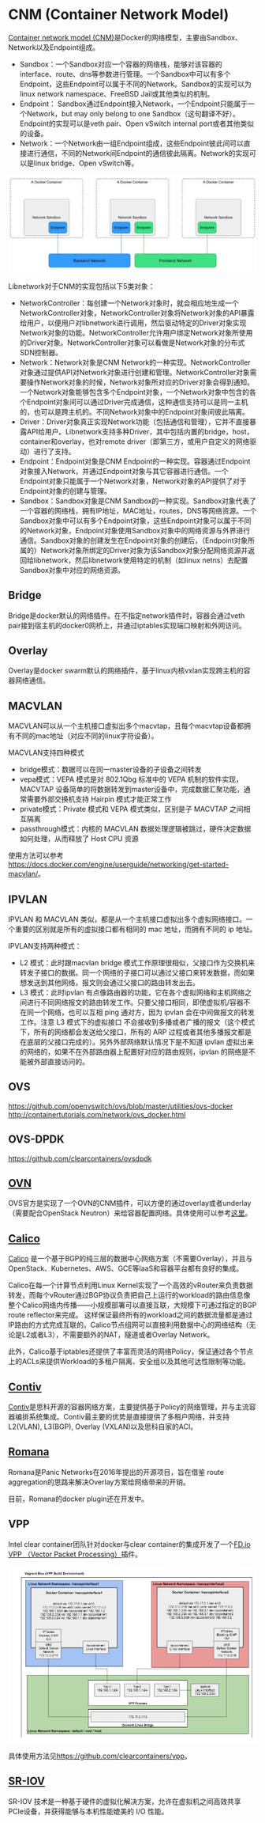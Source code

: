 # CNM (Container Network Model)

[Container network model (CNM)](https://github.com/docker/libnetwork/blob/master/docs/design.md)是Docker的网络模型，主要由Sandbox、Network以及Endpoint组成。

- Sandbox：一个Sandbox对应一个容器的网络栈，能够对该容器的interface、route、dns等参数进行管理。一个Sandbox中可以有多个Endpoint，这些Endpoint可以属于不同的Network。Sandbox的实现可以为linux network namespace、FreeBSD Jail或其他类似的机制。
- Endpoint： Sandbox通过Endpoint接入Network，一个Endpoint只能属于一个Network，but may only belong to one Sandbox（这句翻译不好）。Endpoint的实现可以是veth pair、Open vSwitch internal port或者其他类似的设备。
- Network：一个Network由一组Endpoint组成，这些Endpoint彼此间可以直接进行通信，不同的Network间Endpoint的通信彼此隔离。Network的实现可以是linux bridge、Open vSwitch等。


![](cnm-model.jpg)

Libnetwork对于CNM的实现包括以下5类对象：

- NetworkController：每创建一个Network对象时，就会相应地生成一个NetworkController对象，NetworkController对象将Network对象的API暴露给用户，以便用户对libnetwork进行调用，然后驱动特定的Driver对象实现Network对象的功能。NetworkController允许用户绑定Network对象所使用的Driver对象。NetworkController对象可以看做是Network对象的分布式SDN控制器。
- Network：Network对象是CNM Network的一种实现。NetworkController对象通过提供API对Network对象进行创建和管理。NetworkController对象需要操作Network对象的时候，Network对象所对应的Driver对象会得到通知。一个Network对象能够包含多个Endpoint对象，一个Network对象中包含的各个Endpoint对象间可以通过Driver完成通信，这种通信支持可以是同一主机的，也可以是跨主机的。不同Network对象中的Endpoint对象间彼此隔离。
- Driver：Driver对象真正实现Network功能（包括通信和管理），它并不直接暴露API给用户。Libnetwork支持多种Driver，其中包括内置的bridge，host，container和overlay，也对remote driver（即第三方，或用户自定义的网络驱动）进行了支持。
- Endpoint：Endpoint对象是CNM Endpoint的一种实现。容器通过Endpoint对象接入Network，并通过Endpoint对象与其它容器进行通信。一个Endpoint对象只能属于一个Network对象，Network对象的API提供了对于Endpoint对象的创建与管理。
- Sandbox：Sandbox对象是CNM Sandbox的一种实现。Sandbox对象代表了一个容器的网络栈，拥有IP地址，MAC地址，routes，DNS等网络资源。一个Sandbox对象中可以有多个Endpoint对象，这些Endpoint对象可以属于不同的Network对象，Endpoint对象使用Sandbox对象中的网络资源与外界进行通信。Sandbox对象的创建发生在Endpoint对象的创建后，（Endpoint对象所属的）Network对象所绑定的Driver对象为该Sandbox对象分配网络资源并返回给libnetwork，然后libnetwork使用特定的机制（如linux netns）去配置Sandbox对象中对应的网络资源。

## Bridge

Bridge是docker默认的网络插件。在不指定network插件时，容器会通过veth pair接到宿主机的docker0网桥上，并通过iptables实现端口映射和外网访问。

## Overlay

Overlay是docker swarm默认的网络插件，基于linux内核vxlan实现跨主机的容器网络通信。

## MACVLAN

MACVLAN可以从一个主机接口虚拟出多个macvtap，且每个macvtap设备都拥有不同的mac地址（对应不同的linux字符设备）。

MACVLAN支持四种模式

- bridge模式：数据可以在同一master设备的子设备之间转发
- vepa模式：VEPA 模式是对 802.1Qbg 标准中的 VEPA 机制的软件实现，MACVTAP 设备简单的将数据转发到master设备中，完成数据汇聚功能，通常需要外部交换机支持 Hairpin 模式才能正常工作
- private模式：Private 模式和 VEPA 模式类似，区别是子 MACVTAP 之间相互隔离
- passthrough模式：内核的 MACVLAN 数据处理逻辑被跳过，硬件决定数据如何处理，从而释放了 Host CPU 资源

使用方法可以参考<https://docs.docker.com/engine/userguide/networking/get-started-macvlan/>。

## IPVLAN

IPVLAN 和 MACVLAN 类似，都是从一个主机接口虚拟出多个虚拟网络接口。一个重要的区别就是所有的虚拟接口都有相同的 mac 地址，而拥有不同的 ip 地址。

IPVLAN支持两种模式：

- L2 模式：此时跟macvlan bridge 模式工作原理很相似，父接口作为交换机来转发子接口的数据。同一个网络的子接口可以通过父接口来转发数据，而如果想发送到其他网络，报文则会通过父接口的路由转发出去。
- L3 模式：此时ipvlan 有点像路由器的功能，它在各个虚拟网络和主机网络之间进行不同网络报文的路由转发工作。只要父接口相同，即使虚拟机/容器不在同一个网络，也可以互相 ping 通对方，因为 ipvlan 会在中间做报文的转发工作。注意 L3 模式下的虚拟接口 不会接收到多播或者广播的报文（这个模式下，所有的网络都会发送给父接口，所有的 ARP 过程或者其他多播报文都是在底层的父接口完成的）。另外外部网络默认情况下是不知道 ipvlan 虚拟出来的网络的，如果不在外部路由器上配置好对应的路由规则，ipvlan 的网络是不能被外部直接访问的。

## OVS

<https://github.com/openvswitch/ovs/blob/master/utilities/ovs-docker>
<http://containertutorials.com/network/ovs_docker.html>

## OVS-DPDK

<https://github.com/clearcontainers/ovsdpdk>

## [OVN](../../ovs/ovn-docker.html)

OVS官方是实现了一个OVN的CNM插件，可以方便的通过overlay或者underlay（需要配合OpenStack Neutron）来给容器配置网络。具体使用可以参考[这里](../../ovs/ovn-docker.html)。

## [Calico](../calico/index.html)

[Calico](https://www.projectcalico.org/) 是一个基于BGP的纯三层的数据中心网络方案（不需要Overlay），并且与OpenStack、Kubernetes、AWS、GCE等IaaS和容器平台都有良好的集成。

Calico在每一个计算节点利用Linux Kernel实现了一个高效的vRouter来负责数据转发，而每个vRouter通过BGP协议负责把自己上运行的workload的路由信息像整个Calico网络内传播——小规模部署可以直接互联，大规模下可通过指定的BGP route reflector来完成。 这样保证最终所有的workload之间的数据流量都是通过IP路由的方式完成互联的。Calico节点组网可以直接利用数据中心的网络结构（无论是L2或者L3），不需要额外的NAT，隧道或者Overlay Network。

此外，Calico基于iptables还提供了丰富而灵活的网络Policy，保证通过各个节点上的ACLs来提供Workload的多租户隔离、安全组以及其他可达性限制等功能。

## [Contiv](../contiv/index.html)

[Contiv](http://contiv.github.io)是思科开源的容器网络方案，主要提供基于Policy的网络管理，并与主流容器编排系统集成。Contiv最主要的优势是直接提供了多租户网络，并支持L2(VLAN), L3(BGP), Overlay (VXLAN)以及思科自家的ACI。

## [Romana](../romana/index.html)

Romana是Panic Networks在2016年提出的开源项目，旨在借鉴 route aggregation的思路来解决Overlay方案给网络带来的开销。

目前，Romana的docker plugin还在开发中。

## VPP

Intel clear container团队针对docker与clear container的集成开发了一个[FD.io](https://fd.io/) [VPP （Vector Packet Processing）](https://wiki.fd.io/view/VPP)插件。

![](vpp.png)

具体使用方法见<https://github.com/clearcontainers/vpp>。

## [SR-IOV](../sriov/index.html)

SR-IOV 技术是一种基于硬件的虚拟化解决方案，允许在虚拟机之间高效共享 PCIe设备，并获得能够与本机性能媲美的 I/O 性能。



